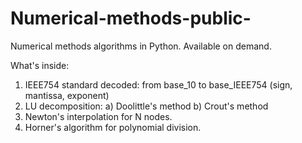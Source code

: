 # Numerical-methods-public-
Numerical methods algorithms in Python. Available on demand.

What's inside:

1. IEEE754 standard decoded: from base_10 to base_IEEE754 (sign, mantissa, exponent)
2. LU decomposition:
  a) Doolittle's method
  b) Crout's method
3. Newton's interpolation for N nodes.
4. Horner's algorithm for polynomial division.
